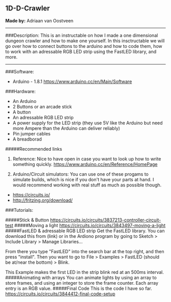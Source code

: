## 1D-D-Crawler
**Made by:** Adriaan van Oostveen

---
###Description:
This is an instructable on how I made a one dimensional dungeon crawler and how to make one yourself.
In this insctructable we will go over how to connect buttons to the arduino and how to code them, how to work with an adressable RGB LED strip using the FastLED library, and more.

---
###Software:  

* Arduino - 1.8.1
  https://www.arduino.cc/en/Main/Software
  
###Hardware:

* An Arduino
* 2 Buttons or an arcade stick
* A button
* An adressable RGB LED strip
* A power supply for the LED strip (they use 5V like the Arduino but need more Ampere than the Arduino can deliver reliably)
* Pin jumper cables
* A breadborad
  
#####Recommended links

1. Reference:
  Nice to have open in case you want to look up how to write something quickly.
  https://www.arduino.cc/en/Reference/HomePage

2. Arduino/Circuit simulators:
  You can use one of these progams to simulate builds, which is nice if you don't have your parts at hand. I would recommend working with real stuff as much as possible though.
  * https://circuits.io/
  * http://fritzing.org/download/

###Tutorials:

#####Stick & Button
https://circuits.io/circuits/3837213-controller-circuit-test
#####Moving a light
https://circuits.io/circuits/3843497-moving-a-light
#####FastLED & adressable RGB LED strip
Get the FastLED library. You can download this from (link) or in the Ardiono program by going to Sketch > Include Library > Manage Libraries... 

From there you type "FastLED" into the search bar at the top right, and then press "install".
Then you want to go to File > Examples > FastLED (should be at/near the bottom) > Blink. 

This Example makes the first LED in the strip blink red at an 500ms interval.
#####Animating with arrays
You can animate lights by using an array to store frames, and using an integer to store the frame counter. Each array entry is an RGB value.
#####Final Code
This is the code I have so far.
https://circuits.io/circuits/3844412-final-code-setup
